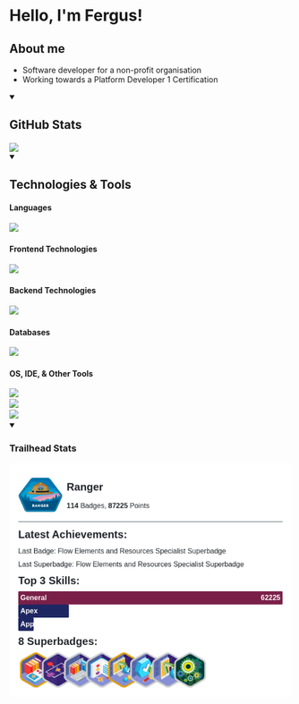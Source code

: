 # Hello, I'm Fergus!

## About me
- Software developer for a non-profit organisation
- Working towards a Platform Developer 1 Certification

<!--
**F-Joubert/F-Joubert** is a ✨ _special_ ✨ repository because its `README.md` (this file) appears on your GitHub profile.

Here are some ideas to get you started:

- 🔭 I’m currently working on ...
- 🌱 I’m currently learning ...
- 👯 I’m looking to collaborate on ...
- 🤔 I’m looking for help with ...
- 💬 Ask me about ...
- 📫 How to reach me: ...
- 😄 Pronouns: ...
- ⚡ Fun fact: ...
-->
<details open>
<summary><h2>GitHub Stats</h2></summary>
<a href="https://github.com/anuraghazra/github-readme-stats">
  <img height=200 align="center" src="https://github-readme-stats-two-murex-29.vercel.app/api?username=F-Joubert&theme=github_dark" />
</a>
<!-- <a href="https://github.com/F-Joubert">
  <img height=200 align="center" src="https://github-readme-stats-two-murex-29.vercel.app/api/top-langs?username=F-Joubert&theme=github_dark&layout=compact&card_width=100" />
</a> -->
</details>

<details open>
<summary><h2>Technologies & Tools</h2></summary>
<h4>Languages</h4>
<div align="left">
  <a href="https://skillicons.dev">
    <img src="https://skillicons.dev/icons?i=java,js,py,cs" />
  </a>
</div>

<h4>Frontend Technologies</h4>
<div align="left">
  <a href="https://skillicons.dev">
    <img src="https://skillicons.dev/icons?i=html,react,css" />
  </a>
</div>

<h4>Backend Technologies</h4>
<div align="left">
  <a href="https://skillicons.dev">
    <img src="https://skillicons.dev/icons?i=flask,azure" />
  </a>
</div>

<h4>Databases</h4>
<div align="left">
  <a href="https://skillicons.dev">
    <img src="https://skillicons.dev/icons?i=sqlite,postgres" />
  </a>
</div>

<h4>OS, IDE, & Other Tools</h4>
<div align="left" style="margin-bottom: 0px">
  <a href="https://skillicons.dev">
    <img src="https://skillicons.dev/icons?i=debian,windows"/>
  </a>
</div>
<div style="margin-bottom: 0px; padding: 0px">
  <a>
    <img src="https://skillicons.dev/icons?i=visualstudio,vscodium"/>
  </a>
</div>
<div>
  <a>
    <img src="https://skillicons.dev/icons?i=git,postman,github,bash,qt,powershell"/>
  </a>
</div>
</details>

<details open>
<summary><h3>Trailhead Stats</h3></summary>
<!--TH_Stats:start-->
<a href="https://www.salesforce.com/trailblazer/fergusj">
<picture>
    <source media="(prefers-color-scheme: light)" srcset="TScard-light.png">
    <source media="(prefers-color-scheme: dark)" srcset="TScard-dark.png">
    <img alt="Shows the Trailhead Stats card in either light or dark theme." src="TScard-light.png">
</picture>
</a>
<!--TH_Stats:end-->
</details>
